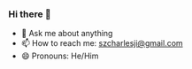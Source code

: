 ### Hi there 👋

- 💬 Ask me about anything
- 📫 How to reach me: szcharlesji@gmail.com
- 😄 Pronouns: He/Him
